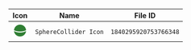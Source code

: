 | Icon | Name | File ID |
| ---  | ---  | ---     |
| ![](SphereCollider%20Icon.png) | `SphereCollider Icon` | `1840295920753766348` |

